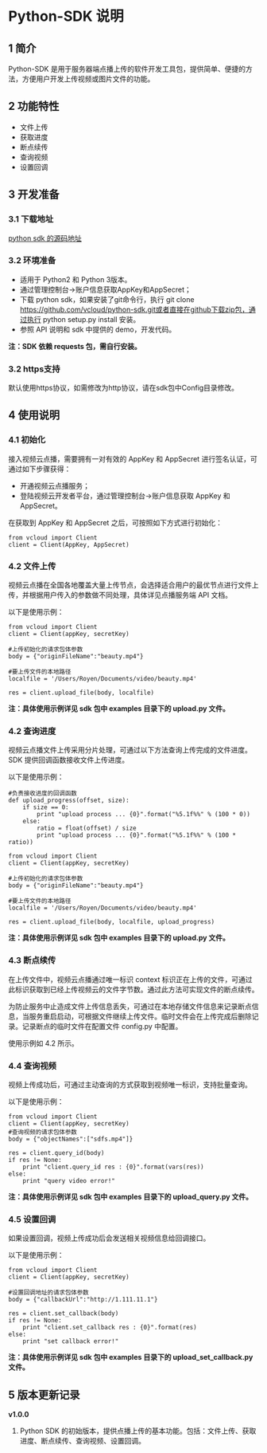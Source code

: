 # Python-SDK 说明

## 1 简介

Python-SDK 是用于服务器端点播上传的软件开发工具包，提供简单、便捷的方法，方便用户开发上传视频或图片文件的功能。

## 2 功能特性

- 文件上传
- 获取进度
- 断点续传
- 查询视频
- 设置回调

## 3 开发准备

### 3.1 下载地址

[python sdk 的源码地址](https://github.com/vcloud163/python-sdk.git "python sdk 的源码地址")


### 3.2 环境准备

- 适用于 Python2 和 Python 3版本。
- 通过管理控制台->账户信息获取AppKey和AppSecret；
- 下载 python sdk，如果安装了git命令行，执行 git clone https://github.com/vcloud/python-sdk.git或者直接在github下载zip包，通过执行 python setup.py install 安装。
- 参照 API 说明和 sdk 中提供的 demo，开发代码。

**注：SDK 依赖 requests 包，需自行安装。**

### 3.2 https支持

默认使用https协议，如需修改为http协议，请在sdk包中Config目录修改。

## 4 使用说明

### 4.1 初始化

接入视频云点播，需要拥有一对有效的 AppKey 和 AppSecret 进行签名认证，可通过如下步骤获得：

- 开通视频云点播服务；
- 登陆视频云开发者平台，通过管理控制台->账户信息获取 AppKey 和 AppSecret。

在获取到 AppKey 和 AppSecret 之后，可按照如下方式进行初始化：

	from vcloud import Client
	client = Client(AppKey, AppSecret)

### 4.2 文件上传

视频云点播在全国各地覆盖大量上传节点，会选择适合用户的最优节点进行文件上传，并根据用户传入的参数做不同处理，具体详见点播服务端 API 文档。

以下是使用示例：

	from vcloud import Client
	client = Client(appKey, secretKey)
	
	#上传初始化的请求包体参数
	body = {"originFileName":"beauty.mp4"}
	
	#要上传文件的本地路径
	localfile = '/Users/Royen/Documents/video/beauty.mp4'

	res = client.upload_file(body, localfile)

**注：具体使用示例详见 sdk 包中 examples 目录下的 upload.py 文件。**

### 4.2 查询进度

视频云点播文件上传采用分片处理，可通过以下方法查询上传完成的文件进度。SDK 提供回调函数接收文件上传进度。

以下是使用示例：
	
	#负责接收进度的回调函数
	def upload_progress(offset, size):
		if size == 0:
			print "upload process ... {0}".format("%5.1f%%" % (100 * 0))
		else:
			ratio = float(offset) / size
			print "upload process ... {0}".format("%5.1f%%" % (100 * ratio))

	from vcloud import Client
	client = Client(appKey, secretKey)
		
	#上传初始化的请求包体参数
	body = {"originFileName":"beauty.mp4"}
		
	#要上传文件的本地路径
	localfile = '/Users/Royen/Documents/video/beauty.mp4'
	
	res = client.upload_file(body, localfile, upload_progress)


**注：具体使用示例详见 sdk 包中 examples 目录下的 upload.py 文件。**

### 4.3 断点续传

在上传文件中，视频云点播通过唯一标识 context 标识正在上传的文件，可通过此标识获取到已经上传视频云的文件字节数。通过此方法可实现文件的断点续传。

为防止服务中止造成文件上传信息丢失，可通过在本地存储文件信息来记录断点信息，当服务重启启动，可根据文件继续上传文件。临时文件会在上传完成后删除记录。记录断点的临时文件在配置文件 config.py 中配置。

使用示例如 4.2 所示。

### 4.4 查询视频

视频上传成功后，可通过主动查询的方式获取到视频唯一标识，支持批量查询。

以下是使用示例：

	from vcloud import Client
	client = Client(appKey, secretKey)
	#查询视频的请求包体参数
	body = {"objectNames":["sdfs.mp4"]}
		
	res = client.query_id(body)
	if res != None:
		print "client.query_id res : {0}".format(vars(res))
	else:
		print "query video error!"

**注：具体使用示例详见 sdk 包中 examples 目录下的 upload_query.py 文件。**

### 4.5 设置回调

如果设置回调，视频上传成功后会发送相关视频信息给回调接口。

以下是使用示例：

	from vcloud import Client
	client = Client(appKey, secretKey)
	
	#设置回调地址的请求包体参数
	body = {"callbackUrl":"http://1.111.11.1"}
	
	res = client.set_callback(body)
	if res != None:
		print "client.set_callback res : {0}".format(res)
	else:
		print "set callback error!"

**注：具体使用示例详见 sdk 包中 examples 目录下的 upload_set_callback.py 文件。**

## 5 版本更新记录

**v1.0.0**

1. Python SDK 的初始版本，提供点播上传的基本功能。包括：文件上传、获取进度、断点续传、查询视频、设置回调。
